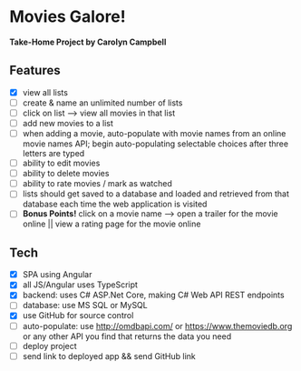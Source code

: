 # Movies Galore!

**Take-Home Project by Carolyn Campbell**

## Features

- [x] view all lists
- [ ] create & name an unlimited number of lists
- [ ] click on list --> view all movies in that list
- [ ] add new movies to a list
- [ ] when adding a movie, auto-populate with movie names from an online movie names API; begin auto-populating selectable choices after three letters are typed
- [ ] ability to edit movies
- [ ] ability to delete movies
- [ ] ability to rate movies / mark as watched
- [ ] lists should get saved to a database and loaded and retrieved from that database each time the web application is visited
- [ ] **Bonus Points!** click on a movie name --> open a trailer for the movie online || view a rating page for the movie online

## Tech

- [x] SPA using Angular
- [x] all JS/Angular uses TypeScript
- [x] backend: uses C# ASP.Net Core, making C# Web API REST endpoints
- [ ] database: use MS SQL or MySQL
- [x] use GitHub for source control
- [ ] auto-populate: use http://omdbapi.com/ or https://www.themoviedb.org or any other API you find that returns the data you need
- [ ] deploy project
- [ ] send link to deployed app && send GitHub link
